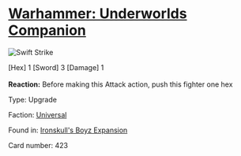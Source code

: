 # [Warhammer: Underworlds Companion](https://guidokessels.github.io/wh-underworlds)

  

![Swift Strike](https://warhammerunderworlds.com/wp-content/uploads/sites/6/2017/12/423_ENG-Swift-Strike.png)

<div class="whu-weapon">[Hex] 1 [Sword] 3 [Damage] 1</div><br /> <b>Reaction:</b> Before making this Attack action, push this fighter one hex

Type: Upgrade

Faction: [Universal](https://guidokessels.github.io/wh-underworlds/factions/universal)

Found in: [Ironskull's Boyz Expansion](https://guidokessels.github.io/wh-underworlds/locations/ironskulls-boyz-expansion)

Card number: 423
